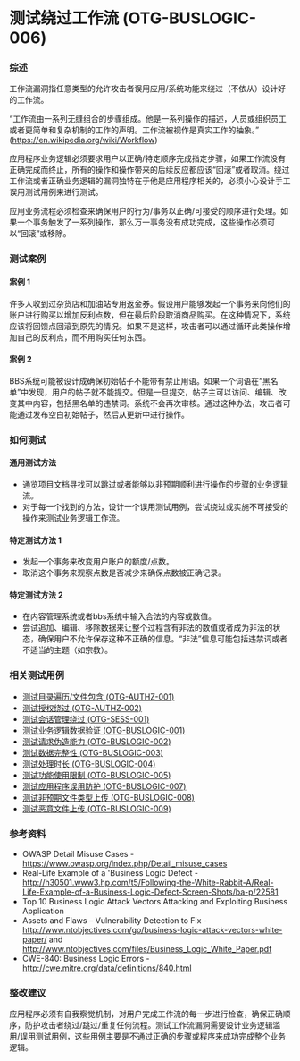 # 测试绕过工作流 (OTG-BUSLOGIC-006)

### 综述

工作流漏洞指任意类型的允许攻击者误用应用/系统功能来绕过（不依从）设计好的工作流。

“工作流由一系列无缝组合的步骤组成。他是一系列操作的描述，人员或组织员工或者更简单和复杂机制的工作的声明。工作流被视作是真实工作的抽象。” (https://en.wikipedia.org/wiki/Workflow)

应用程序业务逻辑必须要求用户以正确/特定顺序完成指定步骤，如果工作流没有正确完成而终止，所有的操作和操作带来的后续反应都应该“回滚”或者取消。绕过工作流或者正确业务逻辑的漏洞独特在于他是应用程序相关的，必须小心设计手工误用测试用例来进行测试。

应用业务流程必须检查来确保用户的行为/事务以正确/可接受的顺序进行处理。如果一个事务触发了一系列操作，那么万一事务没有成功完成，这些操作必须可以“回滚”或移除。


### 测试案例

#### 案例 1

许多人收到过杂货店和加油站专用返金券。假设用户能够发起一个事务来向他们的账户进行购买以增加反利点数，但在最后阶段取消商品购买。在这种情况下，系统应该将回馈点回滚到原先的情况。如果不是这样，攻击者可以通过循环此类操作增加自己的反利点，而不用购买任何东西。


#### 案例 2

BBS系统可能被设计成确保初始帖子不能带有禁止用语。如果一个词语在“黑名单”中发现，用户的帖子就不能提交。但是一旦提交，帖子主可以访问、编辑、改变其中内容，包括黑名单的违禁词。系统不会再次审核。通过这种办法，攻击者可能通过发布空白初始帖子，然后从更新中进行操作。


### 如何测试

#### 通用测试方法

* 通览项目文档寻找可以跳过或者能够以非预期顺利进行操作的步骤的业务逻辑流。
* 对于每一个找到的方法，设计一个误用测试用例，尝试绕过或实施不可接受的操作来测试业务逻辑工作流。


#### 特定测试方法 1

* 发起一个事务来改变用户账户的额度/点数。
* 取消这个事务来观察点数是否减少来确保点数被正确记录。


#### 特定测试方法 2

* 在内容管理系统或者bbs系统中输入合法的内容或数值。
* 尝试追加、编辑、移除数据来让整个过程含有非法的数值或者成为非法的状态，确保用户不允许保存这种不正确的信息。“非法”信息可能包括违禁词或者不适当的主题（如宗教）。



### 相关测试用例

* [ 测试目录遍历/文件包含 (OTG-AUTHZ-001)](https://www.owasp.org/index.php/Testing_Directory_traversal/file_include_%28OTG-AUTHZ-001%29)
* [ 测试授权绕过 (OTG-AUTHZ-002)](https://www.owasp.org/index.php/Testing_for_Bypassing_Authorization_Schema_%28OTG-AUTHZ-002%29)
* [ 测试会话管理绕过 (OTG-SESS-001)](https://www.owasp.org/index.php/Testing_for_Session_Management_Schema_%28OTG-SESS-001%29)
* [ 测试业务逻辑数据验证 (OTG-BUSLOGIC-001)](https://www.owasp.org/index.php/Test_business_logic_data_validation_%28OTG-BUSLOGIC-001%29)
* [ 测试请求伪造能力 (OTG-BUSLOGIC-002)](https://www.owasp.org/index.php/Test_Ability_to_forge_requests_%28OTG-BUSLOGIC-002%29)
* [ 测试数据完整性 (OTG-BUSLOGIC-003)](https://www.owasp.org/index.php/Test_integrity_checks_%28OTG-BUSLOGIC-003%29)
* [ 测试处理时长 (OTG-BUSLOGIC-004)](https://www.owasp.org/index.php/Test_for_Process_Timing_%28OTG-BUSLOGIC-004%29)
* [ 测试功能使用限制 (OTG-BUSLOGIC-005)](https://www.owasp.org/index.php/Test_number_of_times_a_function_can_be_used_limits_%28OTG-BUSLOGIC-005%29)
* [ 测试应用程序误用防护 (OTG-BUSLOGIC-007)](https://www.owasp.org/index.php/Test_defenses_against_application_mis-use_%28OTG-BUSLOGIC-007%29)
* [ 测试非预期文件类型上传 (OTG-BUSLOGIC-008)](https://www.owasp.org/index.php/Test_Upload_of_Unexpected_File_Types_%28OTG-BUSLOGIC-008%29)
* [ 测试恶意文件上传 (OTG-BUSLOGIC-009)](https://www.owasp.org/index.php/Test_Upload_of_Malicious_Files_%28OTG-BUSLOGIC-009%29)


### 参考资料

* OWASP Detail Misuse Cases - https://www.owasp.org/index.php/Detail_misuse_cases
* Real-Life Example of a 'Business Logic Defect - http://h30501.www3.hp.com/t5/Following-the-White-Rabbit-A/Real-Life-Example-of-a-Business-Logic-Defect-Screen-Shots/ba-p/22581
* Top 10 Business Logic Attack Vectors Attacking and Exploiting Business Application
* Assets and Flaws – Vulnerability Detection to Fix - http://www.ntobjectives.com/go/business-logic-attack-vectors-white-paper/ and http://www.ntobjectives.com/files/Business_Logic_White_Paper.pdf
* CWE-840: Business Logic Errors - http://cwe.mitre.org/data/definitions/840.html


### 整改建议

应用程序必须有自我察觉机制，对用户完成工作流的每一步进行检查，确保正确顺序，防护攻击者绕过/跳过/重复任何流程。测试工作流漏洞需要设计业务逻辑滥用/误用测试用例，这些用例主要是不通过正确的步骤或程序来成功完成整个业务逻辑。
